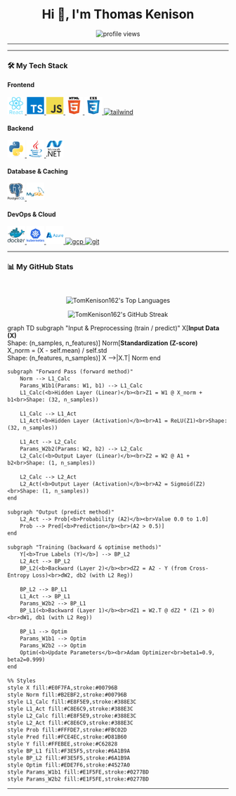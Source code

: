 <h1 align="center">Hi 👋, I'm Thomas Kenison</h1>


<p align="center">
  <img src="https://komarev.com/ghpvc/?username=TomKenison162&label=Profile%20views&color=0e75b6&style=flat" alt="profile views" />
</p>

---


---


### 🛠️ My Tech Stack



#### **Frontend**
<p align="left"> 
    <a href="https://reactjs.org/" target="_blank" rel="noreferrer"> <img src="https://raw.githubusercontent.com/devicons/devicon/master/icons/react/react-original-wordmark.svg" alt="react" width="40" height="40"/> </a> 
    <a href="https://www.typescriptlang.org/" target="_blank" rel="noreferrer"> <img src="https://raw.githubusercontent.com/devicons/devicon/master/icons/typescript/typescript-original.svg" alt="typescript" width="40" height="40"/> </a> 
    <a href="https://developer.mozilla.org/en-US/docs/Web/JavaScript" target="_blank" rel="noreferrer"> <img src="https://raw.githubusercontent.com/devicons/devicon/master/icons/javascript/javascript-original.svg" alt="javascript" width="40" height="40"/> </a> 
    <a href="https://www.w3.org/html/" target="_blank" rel="noreferrer"> <img src="https://raw.githubusercontent.com/devicons/devicon/master/icons/html5/html5-original-wordmark.svg" alt="html5" width="40" height="40"/> </a> 
    <a href="https://www.w3schools.com/css/" target="_blank" rel="noreferrer"> <img src="https://raw.githubusercontent.com/devicons/devicon/master/icons/css3/css3-original-wordmark.svg" alt="css3" width="40" height="40"/> </a> 
    <a href="https://tailwindcss.com/" target="_blank" rel="noreferrer"> <img src="https://www.vectorlogo.zone/logos/tailwindcss/tailwindcss-icon.svg" alt="tailwind" width="40" height="40"/> </a> 
</p>

#### **Backend**
<p align="left"> 
    <a href="https://www.python.org" target="_blank" rel="noreferrer"> <img src="https://raw.githubusercontent.com/devicons/devicon/master/icons/python/python-original.svg" alt="python" width="40" height="40"/> </a> 
    <a href="https://www.java.com" target="_blank" rel="noreferrer"> <img src="https://raw.githubusercontent.com/devicons/devicon/master/icons/java/java-original.svg" alt="java" width="40" height="40"/> </a> 
    <a href="https://dotnet.microsoft.com/" target="_blank" rel="noreferrer"> <img src="https://raw.githubusercontent.com/devicons/devicon/master/icons/dot-net/dot-net-original-wordmark.svg" alt="dotnet" width="40" height="40"/> </a> 
</p>

#### **Database & Caching**
<p align="left">
    <a href="https://www.postgresql.org" target="_blank" rel="noreferrer"> <img src="https://raw.githubusercontent.com/devicons/devicon/master/icons/postgresql/postgresql-original-wordmark.svg" alt="postgresql" width="40" height="40"/> </a>
    <a href="https://www.mysql.com/" target="_blank" rel="noreferrer"> <img src="https://raw.githubusercontent.com/devicons/devicon/master/icons/mysql/mysql-original-wordmark.svg" alt="mysql" width="40" height="40"/> </a>
</p>

#### **DevOps & Cloud**
<p align="left"> 
    <a href="https://www.docker.com/" target="_blank" rel="noreferrer"> <img src="https://raw.githubusercontent.com/devicons/devicon/master/icons/docker/docker-original-wordmark.svg" alt="docker" width="40" height="40"/> </a> 
    <a href="https://kubernetes.io" target="_blank" rel="noreferrer"> <img src="https://raw.githubusercontent.com/devicons/devicon/master/icons/kubernetes/kubernetes-plain-wordmark.svg" alt="kubernetes" width="40" height="40"/> </a> 
    <a href="https://azure.microsoft.com/en-us/" target="_blank" rel="noreferrer"> <img src="https://raw.githubusercontent.com/devicons/devicon/master/icons/azure/azure-original-wordmark.svg" alt="azure" width="40" height="40"/> </a>
    <a href="https://cloud.google.com" target="_blank" rel="noreferrer"> <img src="https://www.vectorlogo.zone/logos/google_cloud/google_cloud-icon.svg" alt="gcp" width="40" height="40"/> </a>
    <a href="https://git-scm.com/" target="_blank" rel="noreferrer"> <img src="https://www.vectorlogo.zone/logos/git-scm/git-scm-icon.svg" alt="git" width="40" height="40"/> </a> 
</p>

---

### 📊 My GitHub Stats

<p align="center">
    <br><br>
    <img align="center" src="https://github-readme-stats.vercel.app/api/top-langs?username=TomKenison162&show_icons=true&locale=en&layout=compact&theme=tokyonight" alt="TomKenison162's Top Languages" />
</p>

<p align="center">
    <img align="center" src="https://github-readme-streak-stats.herokuapp.com/?user=TomKenison162&theme=tokyonight" alt="TomKenison162's GitHub Streak" />
</p>
graph TD
    subgraph "Input & Preprocessing (train / predict)"
        X[<b>Input Data (X)</b><br>Shape: (n_samples, n_features)]
        Norm[<b>Standardization (Z-score)</b><br>X_norm = (X - self.mean) / self.std<br>Shape: (n_features, n_samples)]
        X -->|X.T| Norm
    end

    subgraph "Forward Pass (forward method)"
        Norm --> L1_Calc
        Params_W1b1(Params: W1, b1) --> L1_Calc
        L1_Calc(<b>Hidden Layer (Linear)</b><br>Z1 = W1 @ X_norm + b1<br>Shape: (32, n_samples))
        
        L1_Calc --> L1_Act
        L1_Act(<b>Hidden Layer (Activation)</b><br>A1 = ReLU(Z1)<br>Shape: (32, n_samples))
        
        L1_Act --> L2_Calc
        Params_W2b2(Params: W2, b2) --> L2_Calc
        L2_Calc(<b>Output Layer (Linear)</b><br>Z2 = W2 @ A1 + b2<br>Shape: (1, n_samples))
        
        L2_Calc --> L2_Act
        L2_Act(<b>Output Layer (Activation)</b><br>A2 = Sigmoid(Z2)<br>Shape: (1, n_samples))
    end

    subgraph "Output (predict method)"
        L2_Act --> Prob[<b>Probability (A2)</b><br>Value 0.0 to 1.0]
        Prob --> Pred[<b>Prediction</b><br>(A2 > 0.5)]
    end

    subgraph "Training (backward & optimise methods)"
        Y[<b>True Labels (Y)</b>] --> BP_L2
        L2_Act --> BP_L2
        BP_L2(<b>Backward (Layer 2)</b><br>dZ2 = A2 - Y (from Cross-Entropy Loss)<br>dW2, db2 (with L2 Reg))
        
        BP_L2 --> BP_L1
        L1_Act --> BP_L1
        Params_W2b2 --> BP_L1
        BP_L1(<b>Backward (Layer 1)</b><br>dZ1 = W2.T @ dZ2 * (Z1 > 0)<br>dW1, db1 (with L2 Reg))
        
        BP_L1 --> Optim
        Params_W1b1 --> Optim
        Params_W2b2 --> Optim
        Optim(<b>Update Parameters</b><br>Adam Optimizer<br>beta1=0.9, beta2=0.999)
    end
    
    %% Styles
    style X fill:#E0F7FA,stroke:#00796B
    style Norm fill:#B2EBF2,stroke:#00796B
    style L1_Calc fill:#E8F5E9,stroke:#388E3C
    style L1_Act fill:#C8E6C9,stroke:#388E3C
    style L2_Calc fill:#E8F5E9,stroke:#388E3C
    style L2_Act fill:#C8E6C9,stroke:#388E3C
    style Prob fill:#FFFDE7,stroke:#FBC02D
    style Pred fill:#FCE4EC,stroke:#D81B60
    style Y fill:#FFEBEE,stroke:#C62828
    style BP_L1 fill:#F3E5F5,stroke:#6A1B9A
    style BP_L2 fill:#F3E5F5,stroke:#6A1B9A
    style Optim fill:#EDE7F6,stroke:#4527A0
    style Params_W1b1 fill:#E1F5FE,stroke:#0277BD
    style Params_W2b2 fill:#E1F5FE,stroke:#0277BD
--- 

